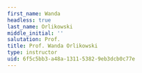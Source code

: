 ```yaml
---
first_name: Wanda
headless: true
last_name: Orlikowski
middle_initial: ''
salutation: Prof.
title: Prof. Wanda Orlikowski
type: instructor
uid: 6f5c5bb3-a48a-1311-5382-9eb3dcb0c77e
---
```

